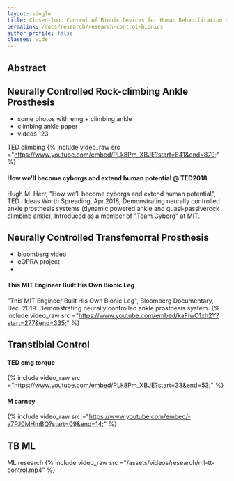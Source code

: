 ```yaml
---
layout: single
title: Closed-loop Control of Bionic Devices for Human Rehabilitation and Augmentation
permalink: /docs/research/research-control-bionics
author_profile: false
classes: wide
---
```


## Abstract


## Neurally Controlled Rock-climbing Ankle Prosthesis


- some photos with emg + climbing ankle
- climbing ankle paper
- videos 123


TED climbing
{% include video_raw src ="https://www.youtube.com/embed/PLk8Pm_XBJE?start=841&end=879;" %}


#### How we’ll become cyborgs and extend human potential @ TED2018
Hugh M. Herr, "How we’ll become cyborgs and extend human potential", TED : Ideas Worth Spreading, Apr.2018, Demonstrating neurally controlled ankle prosthesis systems (dynamic powered ankle and quasi-passiverock climbinb ankle), Introduced as a member of "Team Cyborg" at MIT.

## Neurally Controlled Transfemorral Prosthesis 

- bloomberg video
- eOPRA project
- 
#### This MIT Engineer Built His Own Bionic Leg
"This MIT Engineer Built His Own Bionic Leg", Bloomberg Documentary, Dec. 2019. Demonstrating neurally controlled ankle prosthesis system.
{% include video_raw src ="https://www.youtube.com/embed/kaFiwC1xh2Y?start=277&end=335;" %}


## Transtibial Control

#### TED emg torque
{% include video_raw src ="https://www.youtube.com/embed/PLk8Pm_XBJE?start=33&end=53;" %}
#### M carney
{% include video_raw src ="https://www.youtube.com/embed/-a7PJ0MHmBQ?start=09&end=14;" %}


## TB ML

ML research
{% include video_raw src ="/assets/videos/research/ml-tt-control.mp4" %}


<!-- A paragraph <br />

B paragrah <br />

![stack Overflow](http://lmsotfy.com/so.png) [//] # Test IMG
![test](/assets/images/test.jpg) [//] # Test IMG -->

<!-- ## Source Code
## Talks and Presentations
- [2020 BIOROB](https://www.youtube.com/watch?v=PPzxmgUo0nY)

## Publications
- [Nah, Moses C., et al. "Dynamic primitives facilitate manipulating a whip." 2020 8th IEEE RAS/EMBS International Conference for Biomedical Robotics and Biomechatronics (BioRob). IEEE, 2020.](https://ieeexplore.ieee.org/document/9224399)
- [Nah, Moses C. Dynamic primitives facilitate manipulating a whip. Master's Thesis. Massachusetts Institute of Technology, 2020.](https://dspace.mit.edu/handle/1721.1/127121)

## Related Works  -->